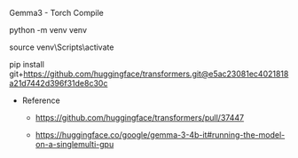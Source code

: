 Gemma3 - Torch Compile

python -m venv venv

source venv\Scripts\activate

pip install git+https://github.com/huggingface/transformers.git@e5ac23081ec4021818a21d7442d396f31de8c30c


- Reference
  - https://github.com/huggingface/transformers/pull/37447

  - https://huggingface.co/google/gemma-3-4b-it#running-the-model-on-a-singlemulti-gpu